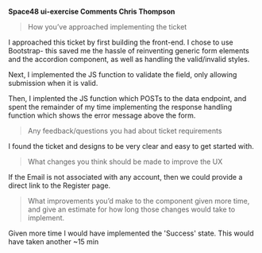 
**Space48 ui-exercise Comments
Chris Thompson**

> How you’ve approached implementing the ticket

I approached this ticket by first building the front-end. I chose to use Bootstrap- this saved me the hassle of reinventing generic form elements and the accordion component, as well as handling the valid/invalid styles.

Next, I implemented the JS function to validate the field, only allowing submission when it is valid.

Then, I implented the JS function which POSTs to the data endpoint, and spent the remainder of my time implementing the response handling function which shows the error message above the form.

>Any feedback/questions you had about ticket requirements

I found the ticket and designs to be very clear and easy to get started with.

>What changes you think should be made to improve the UX

If the Email is not associated with any account, then we could provide a direct link to the Register page. 

>What improvements you’d make to the component given more time, and give an estimate for how long those changes would take to implement.

Given more time I would have implemented the 'Success' state. This would have taken another ~15 min